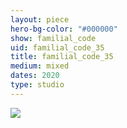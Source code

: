 ```yaml
---
layout: piece
hero-bg-color: "#000000"
show: familial_code
uid: familial_code_35
title: familial_code_35
medium: mixed
dates: 2020
type: studio
---
```


<img src="{{site.baseurl}}img/{{page.type}}/{{page.show}}/{{page.uid}}.jpg" class="piece-photo"/>
